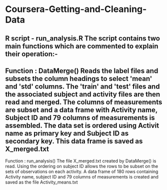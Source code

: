 Coursera-Getting-and-Cleaning-Data
==================================
R script - run_analysis.R
The script contains two main functions which are commented to explain their operation:-
----------------------------------------------------------------------------------------
Function : DataMerge() Reads the label files and subsets the column headings to select 'mean' and 'std' columns.
The 'train' and 'test' files and the associated subject and activity files are then read and merged. The columns 
of measurements are subset and a data frame with Activity name, Subject ID and 79 columns of measurements is assembled.
The data set is ordered using Activit name as primary key and Subject ID as secondary key.
This data frame is saved as X_merged.txt
----------------------------------------------------------------------------------------
Function : run_analysis()
The file X_merged.txt created by DataMerge() is read. Using the ordering on subject ID allows the rows to be 
subset on the sets of observations on each activity. A data frame of 180 rows containing Activity name, 
subject ID and 79 columns of measurements is created and saved as the file Activity_means.txt

